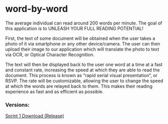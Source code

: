 # word-by-word
The average individual can read around 200 words per minute. The goal of this application is to UNLEASH YOUR FULL READING POTENTIAL!

First, the text of some document will be obtained when the user takes a photo of it via smartphone or any other device/camera. The user can then upload their image to our application which will translate the photo to text via OCR, or Optical Character Recognition. 

The text will then be displayed back to the user one word at a time at a fast and constant rate, increasing the speed at which they are able to read the document. This process is known as “rapid serial visual presentation”, or RSVP.  The rate will be customizable, allowing the user to change the speed at which the words are relayed back to them. This makes their reading experience as fast and as efficient as possible.

### **Versions:**

<a class="github-button" href="https://drive.google.com/open?id=1MokNGmR_bFPlE8AYh4f3ZLxwAC44Lsq3">Sprint 1 Download (Release)</a>
